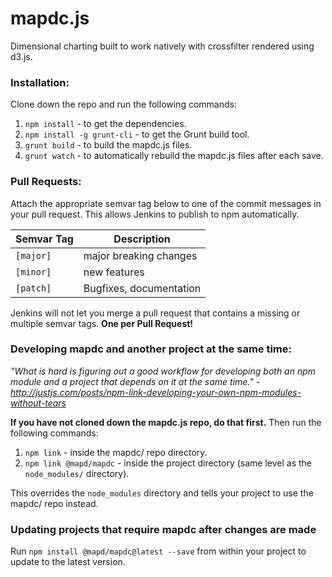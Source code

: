 mapdc.js
=====

Dimensional charting built to work natively with crossfilter rendered using d3.js.

### Installation:

Clone down the repo and run the following commands:

1. `npm install` - to get the dependencies.
2. `npm install -g grunt-cli` - to get the Grunt build tool.
3. `grunt build` - to build the mapdc.js files.
4. `grunt watch` - to automatically rebuild the mapdc.js files after each save.

### Pull Requests:

Attach the appropriate semvar tag below to one of the commit messages in your pull request. This allows Jenkins to publish to npm automatically.

Semvar Tag | Description
--- | ---
`[major]` | major breaking changes
`[minor]` | new features
`[patch]` | Bugfixes, documentation

Jenkins will not let you merge a pull request that contains a missing or multiple semvar tags. **One per Pull Request!**

### Developing mapdc and another project at the same time:

_"What is hard is figuring out a good workflow for developing both an npm module and a project that depends on it at the same time." - http://justjs.com/posts/npm-link-developing-your-own-npm-modules-without-tears_

**If you have not cloned down the mapdc.js repo, do that first.** Then run the following commands:

1. `npm link` - inside the mapdc/ repo directory.
2. `npm link @mapd/mapdc` - inside the project directory (same level as the `node_modules/` directory).

This overrides the `node_modules` directory and tells your project to use the mapdc/ repo instead.

### Updating projects that require mapdc after changes are made

Run `npm install @mapd/mapdc@latest --save` from within your project to update to the latest version.
